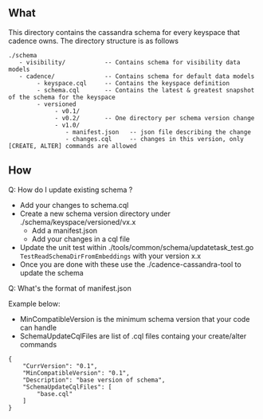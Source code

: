 What
----
This directory contains the cassandra schema for every keyspace that cadence owns. The directory structure is as follows

```
./schema
   - visibility/           -- Contains schema for visibility data models
   - cadence/              -- Contains schema for default data models
        - keyspace.cql     -- Contains the keyspace definition
        - schema.cql       -- Contains the latest & greatest snapshot of the schema for the keyspace
        - versioned
             - v0.1/
             - v0.2/       -- One directory per schema version change
             - v1.0/
                - manifest.json   -- json file describing the change
                - changes.cql     -- changes in this version, only [CREATE, ALTER] commands are allowed
```

How
---

Q: How do I update existing schema ?
* Add your changes to schema.cql
* Create a new schema version directory under ./schema/keyspace/versioned/vx.x
  * Add a manifest.json
  * Add your changes in a cql file
* Update the unit test within ./tools/common/schema/updatetask_test.go `TestReadSchemaDirFromEmbeddings` with your version x.x
* Once you are done with these use the ./cadence-cassandra-tool to update the schema

Q: What's the format of manifest.json

Example below:
* MinCompatibleVersion is the minimum schema version that your code can handle
* SchemaUpdateCqlFiles are list of .cql files containg your create/alter commands


```
{
    "CurrVersion": "0.1",
    "MinCompatibleVersion": "0.1",
    "Description": "base version of schema",
    "SchemaUpdateCqlFiles": [
        "base.cql"
    ]
}
```